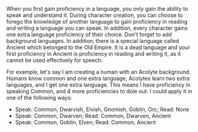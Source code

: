 When you first gain proficiency in a language, you only gain the ability to speak and understand it. During character creation, you can choose to forego the knowledge of another language to gain proficiency in reading and writing a language you can speak. In addition, every character gains one extra language proficiency of their choice. Don't forget to add background languages. In addition, there is a special language called Ancient which belonged to the Old Empire. It is a dead language and your first proficiency in Ancient is proficiency in reading and writing it, as it cannot be used effectively for speech.

For example, let's say I am creating a human with an Acolyte background. Humans know common and one extra language, Acolytes learn two extra languages, and I get one extra language. This means I have proficiency in speaking Common, and 4 more proficiencies to dole out. I could apply it in one of the following ways:
- Speak: Common, Dwarvish, Elvish, Gnomish, Goblin, Orc; Read: None
- Speak: Common, Dwarven; Read: Common, Dwarven, Ancient
- Speak: Common, Goblin, Elven; Read: Common, Ancient